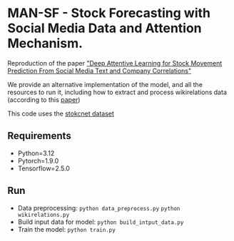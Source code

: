 # MAN-SF - Stock Forecasting with Social Media Data and Attention Mechanism.
 
Reproduction of the paper ["Deep Attentive Learning for Stock Movement Prediction From Social Media Text and Company Correlations"](https://aclanthology.org/2020.emnlp-main.676.pdf)

We provide an alternative implementation of the model, and all the resources to run it, including how to extract and process wikirelations data (according to this [paper](https://dl.acm.org/doi/10.1145/3309547))

This code uses the [stokcnet dataset](https://github.com/yumoxu/stocknet-dataset)

## Requirements

- Python=3.12
- Pytorch=1.9.0
- Tensorflow=2.5.0

## Run
- Data preprocessing: `python data_preprocess.py` `python wikirelations.py`
- Build input data for model: `python build_intput_data.py`
- Train the model: `python train.py`
